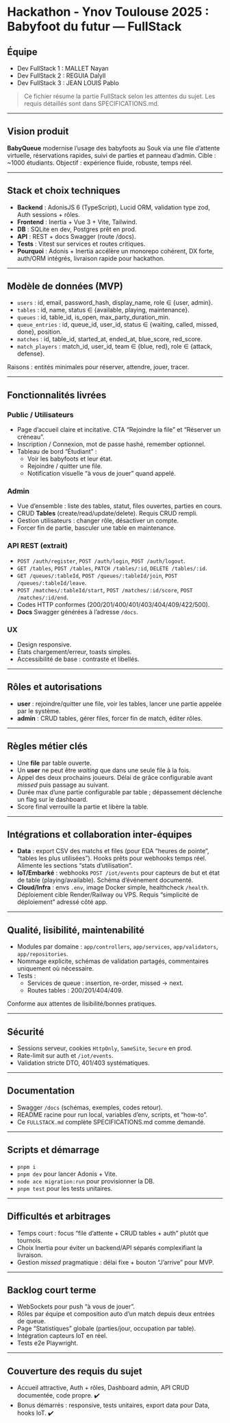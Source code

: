 # Hackathon - Ynov Toulouse 2025 : Babyfoot du futur — FullStack

## Équipe

- Dev FullStack 1 : MALLET Nayan
- Dev FullStack 2 : REGUIA Dalyll
- Dev FullStack 3 : JEAN LOUIS Pablo

> Ce fichier résume la partie FullStack selon les attentes du sujet. Les requis détaillés sont dans SPECIFICATIONS.md.

---

## Vision produit

**BabyQueue** modernise l’usage des babyfoots au Souk via une file d’attente virtuelle, réservations rapides, suivi de parties et panneau d’admin. Cible : ~1000 étudiants. Objectif : expérience fluide, robuste, temps réel.

---

## Stack et choix techniques

- **Backend** : AdonisJS 6 (TypeScript), Lucid ORM, validation type zod, Auth sessions + rôles.
- **Frontend** : Inertia + Vue 3 + Vite, Tailwind.
- **DB** : SQLite en dev, Postgres prêt en prod.
- **API** : REST + docs Swagger (route /docs).
- **Tests** : Vitest sur services et routes critiques.
- **Pourquoi** : Adonis + Inertia accélère un monorepo cohérent, DX forte, auth/ORM intégrés, livraison rapide pour hackathon.

---

## Modèle de données (MVP)

- `users` : id, email, password_hash, display_name, role ∈ {user, admin}.
- `tables` : id, name, status ∈ {available, playing, maintenance}.
- `queues` : id, table_id, is_open, max_party_duration_min.
- `queue_entries` : id, queue_id, user_id, status ∈ {waiting, called, missed, done}, position.
- `matches` : id, table_id, started_at, ended_at, blue_score, red_score.
- `match_players` : match_id, user_id, team ∈ {blue, red}, role ∈ {attack, defense}.

Raisons : entités minimales pour réserver, attendre, jouer, tracer.

---

## Fonctionnalités livrées

### Public / Utilisateurs
- Page d’accueil claire et incitative. CTA “Rejoindre la file” et “Réserver un créneau”.
- Inscription / Connexion, mot de passe hashé, remember optionnel.
- Tableau de bord “Étudiant” :
    - Voir les babyfoots et leur état.
    - Rejoindre / quitter une file.
    - Notification visuelle “à vous de jouer” quand appelé.

### Admin
- Vue d’ensemble : liste des tables, statut, files ouvertes, parties en cours.
- CRUD **Tables** (create/read/update/delete). Requis CRUD rempli.
- Gestion utilisateurs : changer rôle, désactiver un compte.
- Forcer fin de partie, basculer une table en maintenance.

### API REST (extrait)
- `POST /auth/register`, `POST /auth/login`, `POST /auth/logout`.
- `GET /tables`, `POST /tables`, `PATCH /tables/:id`, `DELETE /tables/:id`.
- `GET /queues/:tableId`, `POST /queues/:tableId/join`, `POST /queues/:tableId/leave`.
- `POST /matches/:tableId/start`, `POST /matches/:id/score`, `POST /matches/:id/end`.
- Codes HTTP conformes (200/201/400/401/403/404/409/422/500).
- **Docs** Swagger générées à l’adresse `/docs`.

### UX
- Design responsive.
- États chargement/erreur, toasts simples.
- Accessibilité de base : contraste et libellés.

---

## Rôles et autorisations

- **user** : rejoindre/quitter une file, voir les tables, lancer une partie appelée par le système.
- **admin** : CRUD tables, gérer files, forcer fin de match, éditer rôles.

---

## Règles métier clés

- Une **file** par table ouverte.
- Un **user** ne peut être *waiting* que dans une seule file à la fois.
- Appel des deux prochains joueurs. Délai de grâce configurable avant *missed* puis passage au suivant.
- Durée max d’une partie configurable par table ; dépassement déclenche un flag sur le dashboard.
- Score final verrouille la partie et libère la table.

---

## Intégrations et collaboration inter-équipes

- **Data** : export CSV des matchs et files (pour EDA “heures de pointe”, “tables les plus utilisées”). Hooks prêts pour webhooks temps réel. Alimente les sections “stats d’utilisation”.
- **IoT/Embarké** : webhooks `POST /iot/events` pour capteurs de but et état de table (playing/available). Schéma d’événement documenté.
- **Cloud/Infra** : envs `.env`, image Docker simple, healthcheck `/health`. Déploiement cible Render/Railway ou VPS. Requis “simplicité de déploiement” adressé côté app.

---

## Qualité, lisibilité, maintenabilité

- Modules par domaine : `app/controllers`, `app/services`, `app/validators`, `app/repositories`.
- Nommage explicite, schémas de validation partagés, commentaires uniquement où nécessaire.
- Tests :
    - Services de queue : insertion, re-order, missed → next.
    - Routes tables : 200/201/404/409.

Conforme aux attentes de lisibilité/bonnes pratiques.

---

## Sécurité

- Sessions serveur, cookies `HttpOnly`, `SameSite`, `Secure` en prod.
- Rate-limit sur auth et `/iot/events`.
- Validation stricte DTO, 401/403 systématiques.

---

## Documentation

- Swagger `/docs` (schémas, exemples, codes retour).
- README racine pour run local, variables d’env, scripts, et “how-to”.
- Ce `FULLSTACK.md` complète SPECIFICATIONS.md comme demandé.

---

## Scripts et démarrage

- `pnpm i`
- `pnpm dev` pour lancer Adonis + Vite.
- `node ace migration:run` pour provisionner la DB.
- `pnpm test` pour les tests unitaires.

---

## Difficultés et arbitrages

- Temps court : focus “file d’attente + CRUD tables + auth” plutôt que tournois.
- Choix Inertia pour éviter un backend/API séparés complexifiant la livraison.
- Gestion *missed* pragmatique : délai fixe + bouton “J’arrive” pour MVP.

---

## Backlog court terme

- WebSockets pour push “à vous de jouer”.
- Rôles par équipe et composition auto d’un match depuis deux entrées de queue.
- Page “Statistiques” globale (parties/jour, occupation par table).
- Intégration capteurs IoT en réel.
- Tests e2e Playwright.

---

## Couverture des requis du sujet

- Accueil attractive, Auth + rôles, Dashboard admin, API CRUD documentée, code propre. ✔️
- Bonus démarrés : responsive, tests unitaires, export data pour Data, hooks IoT. ✔️
